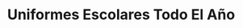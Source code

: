 ---
title: "Uniformes Escolares Todo El Año"
url: /nezahualcoyotl/uniformes-escolares-todo-el-ano/
shop: ropa
---
